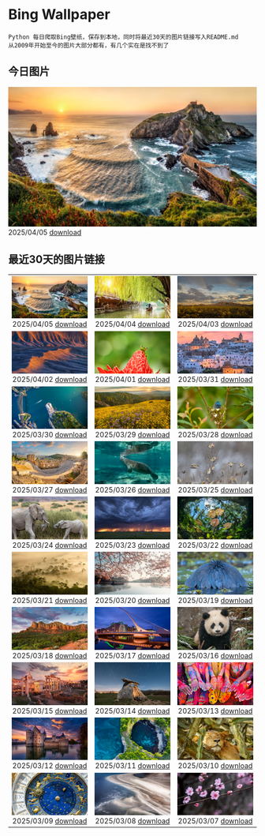 # Bing Wallpaper

```
Python 每日爬取Bing壁纸，保存到本地，同时将最近30天的图片链接写入README.md
从2009年开始至今的图片大部分都有，有几个实在是找不到了
```



## 今日图片


![](./images/2025/04/05/GaztelugatxeSunset_ZH-CN0553703567_1920x1080_2025-04-05.jpg)2025/04/05 [download](./images/2025/04/05/GaztelugatxeSunset_ZH-CN0553703567_1920x1080_2025-04-05.jpg)

## 最近30天的图片链接


|      |      |      |
| :----: | :----: | :----: |
|![](./images/2025/04/05/GaztelugatxeSunset_ZH-CN0553703567_1920x1080_2025-04-05.jpg)2025/04/05 [download](./images/2025/04/05/GaztelugatxeSunset_ZH-CN0553703567_1920x1080_2025-04-05.jpg)|![](./images/2025/04/04/QingMingY25_ZH-CN9818431198_1920x1080_2025-04-04.jpg)2025/04/04 [download](./images/2025/04/04/QingMingY25_ZH-CN9818431198_1920x1080_2025-04-04.jpg)|![](./images/2025/04/03/SaguaroRainbow_ZH-CN0139056375_1920x1080_2025-04-03.jpg)2025/04/03 [download](./images/2025/04/03/SaguaroRainbow_ZH-CN0139056375_1920x1080_2025-04-03.jpg)|
|![](./images/2025/04/02/UtahBadlands_ZH-CN9174002963_1920x1080_2025-04-02.jpg)2025/04/02 [download](./images/2025/04/02/UtahBadlands_ZH-CN9174002963_1920x1080_2025-04-02.jpg)|![](./images/2025/04/01/TicanFrog_ZH-CN8949758487_1920x1080_2025-04-01.jpg)2025/04/01 [download](./images/2025/04/01/TicanFrog_ZH-CN8949758487_1920x1080_2025-04-01.jpg)|![](./images/2025/03/31/ItalyOstuni_ZH-CN8306220080_1920x1080_2025-03-31.jpg)2025/03/31 [download](./images/2025/03/31/ItalyOstuni_ZH-CN8306220080_1920x1080_2025-03-31.jpg)|
|![](./images/2025/03/30/SydneyHarbour_ZH-CN8119451632_1920x1080_2025-03-30.jpg)2025/03/30 [download](./images/2025/03/30/SydneyHarbour_ZH-CN8119451632_1920x1080_2025-03-30.jpg)|![](./images/2025/03/29/CarrizoBloom_ZH-CN7967467357_1920x1080_2025-03-29.jpg)2025/03/29 [download](./images/2025/03/29/CarrizoBloom_ZH-CN7967467357_1920x1080_2025-03-29.jpg)|![](./images/2025/03/28/NestingMonarch_ZH-CN7848166951_1920x1080_2025-03-28.jpg)2025/03/28 [download](./images/2025/03/28/NestingMonarch_ZH-CN7848166951_1920x1080_2025-03-28.jpg)|
|![](./images/2025/03/27/OdeonAthens_ZH-CN6085881625_1920x1080_2025-03-27.jpg)2025/03/27 [download](./images/2025/03/27/OdeonAthens_ZH-CN6085881625_1920x1080_2025-03-27.jpg)|![](./images/2025/03/26/CrystalManatee_ZH-CN7547286414_1920x1080_2025-03-26.jpg)2025/03/26 [download](./images/2025/03/26/CrystalManatee_ZH-CN7547286414_1920x1080_2025-03-26.jpg)|![](./images/2025/03/25/GoldfinchSunflower_ZH-CN7276848190_1920x1080_2025-03-25.jpg)2025/03/25 [download](./images/2025/03/25/GoldfinchSunflower_ZH-CN7276848190_1920x1080_2025-03-25.jpg)|
|![](./images/2025/03/24/ElephantGrass_ZH-CN7110191053_1920x1080_2025-03-24.jpg)2025/03/24 [download](./images/2025/03/24/ElephantGrass_ZH-CN7110191053_1920x1080_2025-03-24.jpg)|![](./images/2025/03/23/NebraskaStorm_ZH-CN6944682381_1920x1080_2025-03-23.jpg)2025/03/23 [download](./images/2025/03/23/NebraskaStorm_ZH-CN6944682381_1920x1080_2025-03-23.jpg)|![](./images/2025/03/22/CenoteLilies_ZH-CN5915682591_1920x1080_2025-03-22.jpg)2025/03/22 [download](./images/2025/03/22/CenoteLilies_ZH-CN5915682591_1920x1080_2025-03-22.jpg)|
|![](./images/2025/03/21/DanumValley_ZH-CN5786482012_1920x1080_2025-03-21.jpg)2025/03/21 [download](./images/2025/03/21/DanumValley_ZH-CN5786482012_1920x1080_2025-03-21.jpg)|![](./images/2025/03/20/SpringequinoxY25_ZH-CN1635828827_1920x1080_2025-03-20.jpg)2025/03/20 [download](./images/2025/03/20/SpringequinoxY25_ZH-CN1635828827_1920x1080_2025-03-20.jpg)|![](./images/2025/03/19/BlackHeron_ZH-CN6764711050_1920x1080_2025-03-19.jpg)2025/03/19 [download](./images/2025/03/19/BlackHeron_ZH-CN6764711050_1920x1080_2025-03-19.jpg)|
|![](./images/2025/03/18/SedonaSpring_ZH-CN6305197600_1920x1080_2025-03-18.jpg)2025/03/18 [download](./images/2025/03/18/SedonaSpring_ZH-CN6305197600_1920x1080_2025-03-18.jpg)|![](./images/2025/03/17/BeckettBridge_ZH-CN6206942429_1920x1080_2025-03-17.jpg)2025/03/17 [download](./images/2025/03/17/BeckettBridge_ZH-CN6206942429_1920x1080_2025-03-17.jpg)|![](./images/2025/03/16/PandaSnow_ZH-CN5981854301_1920x1080_2025-03-16.jpg)2025/03/16 [download](./images/2025/03/16/PandaSnow_ZH-CN5981854301_1920x1080_2025-03-16.jpg)|
|![](./images/2025/03/15/ForumRomanum_ZH-CN5873120178_1920x1080_2025-03-15.jpg)2025/03/15 [download](./images/2025/03/15/ForumRomanum_ZH-CN5873120178_1920x1080_2025-03-15.jpg)|![](./images/2025/03/14/BasqueDolmen_ZH-CN2364777801_1920x1080_2025-03-14.jpg)2025/03/14 [download](./images/2025/03/14/BasqueDolmen_ZH-CN2364777801_1920x1080_2025-03-14.jpg)|![](./images/2025/03/13/HoliColors_ZH-CN2177185823_1920x1080_2025-03-13.jpg)2025/03/13 [download](./images/2025/03/13/HoliColors_ZH-CN2177185823_1920x1080_2025-03-13.jpg)|
|![](./images/2025/03/12/ChateauLoire_ZH-CN5040147638_1920x1080_2025-03-12.jpg)2025/03/12 [download](./images/2025/03/12/ChateauLoire_ZH-CN5040147638_1920x1080_2025-03-12.jpg)|![](./images/2025/03/11/NusaPenida_ZH-CN4934656933_1920x1080_2025-03-11.jpg)2025/03/11 [download](./images/2025/03/11/NusaPenida_ZH-CN4934656933_1920x1080_2025-03-11.jpg)|![](./images/2025/03/10/NappingLion_ZH-CN1214312983_1920x1080_2025-03-10.jpg)2025/03/10 [download](./images/2025/03/10/NappingLion_ZH-CN1214312983_1920x1080_2025-03-10.jpg)|
|![](./images/2025/03/09/ItalyClock_ZH-CN0846995743_1920x1080_2025-03-09.jpg)2025/03/09 [download](./images/2025/03/09/ItalyClock_ZH-CN0846995743_1920x1080_2025-03-09.jpg)|![](./images/2025/03/08/WaddenSeaBiosphereReserve_ZH-CN9012125146_1920x1080_2025-03-08.jpg)2025/03/08 [download](./images/2025/03/08/WaddenSeaBiosphereReserve_ZH-CN9012125146_1920x1080_2025-03-08.jpg)|![](./images/2025/03/07/PlumBlossom_ZH-CN5888621119_1920x1080_2025-03-07.jpg)2025/03/07 [download](./images/2025/03/07/PlumBlossom_ZH-CN5888621119_1920x1080_2025-03-07.jpg)|


